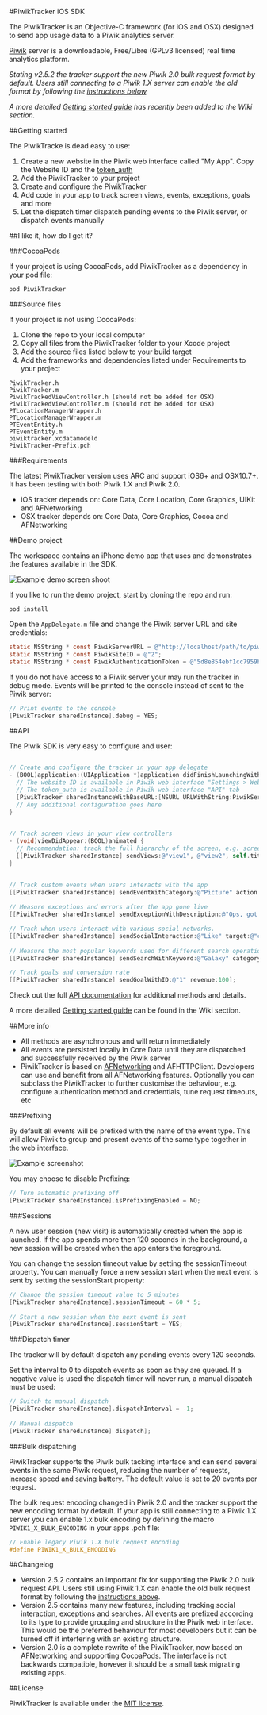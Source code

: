 #PiwikTracker iOS SDK

The PiwikTracker is an Objective-C framework (for iOS and OSX) designed to send app usage data to a Piwik analytics server.
 
[Piwik](http://piwik.org) server is a downloadable, Free/Libre (GPLv3 licensed) real time analytics platform.


*Stating v2.5.2 the tracker support the new Piwik 2.0 bulk request format by default. Users still connecting to a Piwik 1.X server can enable the old format by following the [instructions below](#bulk-dispatching).*

*A more detailed [Getting started guide](https://github.com/piwik/piwik-sdk-ios/wiki/Getting-started-guide) has recently been added to the Wiki section.*

##Getting started

The PiwikTracke is dead easy to use:
 
1. Create a new website in the Piwik web interface called "My App". Copy the Website ID and the [token_auth](http://piwik.org/faq/general/#faq_114)
2. Add the PiwikTracker to your project
3. Create and configure the PiwikTracker
4. Add code in your app to track screen views, events, exceptions, goals and more
5. Let the dispatch timer dispatch pending events to the Piwik server, or dispatch events manually

##I like it, how do I get it?


###CocoaPods

If your project is using CocoaPods, add PiwikTracker as a dependency in your pod file:

    pod PiwikTracker
    

###Source files

If your project is not using CocoaPods:  
 
1. Clone the repo to your local computer
2. Copy all files from the PiwikTracker folder to your Xcode project
3. Add the source files listed below to your build target
4. Add the frameworks and dependencies listed under Requirements to your project

```
PiwikTracker.h
PiwikTracker.m
PiwikTrackedViewController.h (should not be added for OSX)
PiwikTrackedViewController.m (should not be added for OSX)
PTLocationManagerWrapper.h
PTLocationManagerWrapper.m
PTEventEntity.h
PTEventEntity.m
piwiktracker.xcdatamodeld
PiwikTracker-Prefix.pch
```
###Requirements

The latest PiwikTracker version uses ARC and support iOS6+ and OSX10.7+. It has been testing with both Piwik 1.X and Piwik 2.0.

* iOS tracker depends on: Core Data, Core Location, Core Graphics, UIKit and AFNetworking
* OSX tracker depends on: Core Data, Core Graphics, Cocoa and AFNetworking


##Demo project

The workspace contains an iPhone demo app that uses and demonstrates the features available in the SDK.

![Example demo screen shoot](http://piwik.github.io/piwik-sdk-ios/demo_project.png)

If you like to run the demo project, start by cloning the repo and run:
    
    pod install
    
Open the `AppDelegate.m` file and change the Piwik server URL and site credentials:
    
```objective-c
static NSString * const PiwikServerURL = @"http://localhost/path/to/piwik/";
static NSString * const PiwikSiteID = @"2";
static NSString * const PiwikAuthenticationToken = @"5d8e854ebf1cc7959bb3b6d111cc5dd6";
```
    
If you do not have access to a Piwik server your may run the tracker in debug mode. Events will be printed to the console instead of sent to the Piwik server:
	
```objective-c
// Print events to the console
[PiwikTracker sharedInstance].debug = YES; 
```    

##API

The Piwik SDK is very easy to configure and user:

```objective-c

// Create and configure the tracker in your app delegate
- (BOOL)application:(UIApplication *)application didFinishLaunchingWithOptions:(NSDictionary *)launchOptions {  
  // The website ID is available in Piwik web interface "Settings > Websites"
  // The token_auth is available in Piwik web interface "API" tab
  [PiwikTracker sharedInstanceWithBaseURL:[NSURL URLWithString:PiwikServerURL] siteID:PiwikSiteID authenticationToken:PiwikAuthenticationToken];
  // Any additional configuration goes here
}
		

// Track screen views in your view controllers
- (void)viewDidAppear:(BOOL)animated {
  // Recommendation: track the full hierarchy of the screen, e.g. screen/view1/view2/currentView
  [[PiwikTracker sharedInstance] sendViews:@"view1", @"view2", self.title, nil];
}
	  

// Track custom events when users interacts with the app
[[PiwikTracker sharedInstance] sendEventWithCategory:@"Picture" action:@"view" label:@"my_cat.png"];
	
// Measure exceptions and errors after the app gone live
[[PiwikTracker sharedInstance] sendExceptionWithDescription:@"Ops, got and error" isFatal:NO];

// Track when users interact with various social networks.
[[PiwikTracker sharedInstance] sendSocialInteraction:@"Like" target:@"cat.png" forNetwork:@"Facebook"];
	
// Measure the most popular keywords used for different search operations in the app
[[PiwikTracker sharedInstance] sendSearchWithKeyword:@"Galaxy" category:@"Books" numberOfHits:17];

// Track goals and conversion rate
[[PiwikTracker sharedInstance] sendGoalWithID:@"1" revenue:100];
```
	  	
Check out the full [API documentation](http://piwik.github.io/piwik-sdk-ios/docs/html/index.html) for additional methods and details.

A more detailed [Getting started guide](https://github.com/piwik/piwik-sdk-ios/wiki/Getting-started-guide) can be found in the Wiki section.

##More info

* All methods are asynchronous and will return immediately
* All events are persisted locally in Core Data until they are dispatched and successfully received by the Piwik server
* PiwikTracker is based on [AFNetworking](https://github.com/AFNetworking/AFNetworking) and AFHTTPClient. Developers can use and benefit from all AFNetworking features. Optionally you can subclass the PiwikTracker to further customise the behaviour, e.g. configure authentication method and credentials, tune request timeouts, etc

###Prefixing

By default all events will be prefixed with the name of the event type. This will allow Piwik to group and present events of the same type together in the web interface. 

![Example screenshot](http://piwik.github.io/piwik-sdk-ios/piwik_prefixing.png)

You may choose to disable Prefixing:

```objective-c
// Turn automatic prefixing off
[PiwikTracker sharedInstance].isPrefixingEnabled = NO;
```

###Sessions

A new user session (new visit) is automatically created when the app is launched.  If the app spends more then 120 seconds in the background, a new session will be created when the app enters the foreground. 

You can change the session timeout value by setting the sessionTimeout property. You can manually force a new session start when the next event is sent by setting the sessionStart property:

```objective-c
// Change the session timeout value to 5 minutes
[PiwikTracker sharedInstance].sessionTimeout = 60 * 5;
    
// Start a new session when the next event is sent
[PiwikTracker sharedInstance].sessionStart = YES;
```    

###Dispatch timer

The tracker will by default dispatch any pending events every 120 seconds.

Set the interval to 0 to dispatch events as soon as they are queued. If a negative value is used the dispatch timer will never run, a manual dispatch must be used:

```objective-c	
// Switch to manual dispatch
[PiwikTracker sharedInstance].dispatchInterval = -1;
	    
// Manual dispatch
[PiwikTracker sharedInstance] dispatch];
```

###Bulk dispatching

PiwikTracker supports the Piwik bulk tacking interface and can send several events in the same Piwik request, reducing the number of requests, increase speed and saving battery. The default value is set to 20 events per request.

The bulk request encoding changed in Piwik 2.0 and the tracker support the new encoding format by default. If your app is still connecting to a Piwik 1.X server you can enable 1.x bulk encoding by defining the macro `PIWIK1_X_BULK_ENCODING` in your apps .pch file:

```objective-c	
// Enable legacy Piwik 1.X bulk request encoding
#define PIWIK1_X_BULK_ENCODING
```

##Changelog

* Version 2.5.2 contains an important fix for supporting the Piwik 2.0 bulk request API. Users still using Piwik 1.X can enable the old bulk request format by following the [instructions above](#bulk-dispatching).
* Version 2.5 contains many new features, including tracking social interaction, exceptions and searches. All events are prefixed according to its type to provide grouping and structure in the Piwik web interface. This would be the preferred behaviour for most developers but it can be turned off if interfering with an existing structure.
* Version 2.0 is a complete rewrite of the PiwikTracker, now based on AFNetworking and supporting CocoaPods. The interface is not backwards compatible, however it should be a small task migrating existing apps.

##License

PiwikTracker is available under the [MIT license](LICENSE.md).
